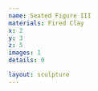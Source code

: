 ```yaml
---
name: Seated Figure III
materials: Fired Clay
x: 2
y: 3
z: 5
images: 1
details: 0

layout: sculpture
---
```



